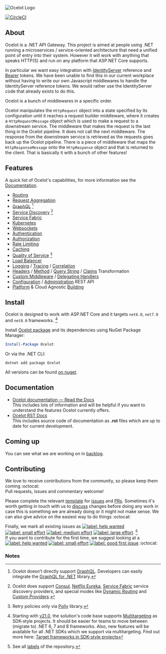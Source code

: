 ![Ocelot Logo](/images/ocelot_logo.png)

[![CircleCI](https://circleci.com/gh/ThreeMammals/Ocelot/tree/main.svg?style=svg)](https://circleci.com/gh/ThreeMammals/Ocelot/tree/main)

<!-- [![Coverage Status](https://coveralls.io/repos/github/ThreeMammals/Ocelot/badge.svg)](https://coveralls.io/github/ThreeMammals/Ocelot) -->

## About

Ocelot is a .NET API Gateway. This project is aimed at people using .NET running a microservices / service-oriented architecture 
that need a unified point of entry into their system. However it will work with anything that speaks HTTP(S) and run on any platform that ASP.NET Core supports.

In particular we want easy integration with [IdentityServer](https://github.com/IdentityServer) reference and [Bearer](https://oauth.net/2/bearer-tokens/) tokens. 
We have been unable to find this in our current workplace without having to write our own Javascript middlewares to handle the IdentityServer reference tokens.
We would rather use the IdentityServer code that already exists to do this.

Ocelot is a bunch of middlewares in a specific order.

Ocelot manipulates the `HttpRequest` object into a state specified by its configuration until it reaches a request builder middleware, where it creates a `HttpRequestMessage` object which is used to make a request to a downstream service.
The middleware that makes the request is the last thing in the Ocelot pipeline. It does not call the next middleware.
The response from the downstream service is retrieved as the requests goes back up the Ocelot pipeline.
There is a piece of middleware that maps the `HttpResponseMessage` onto the `HttpResponse` object and that is returned to the client.
That is basically it with a bunch of other features!

## Features

A quick list of Ocelot's capabilities, for more information see the [Documentation](#documentation).

* [Routing](https://ocelot.readthedocs.io/en/latest/features/routing.html)
* [Request Aggregation](https://ocelot.readthedocs.io/en/latest/features/requestaggregation.html)
* [GraphQL](https://ocelot.readthedocs.io/en/latest/features/graphql.html) [^1]
* [Service Discovery](https://ocelot.readthedocs.io/en/latest/features/servicediscovery.html) [^2]
* [Service Fabric](https://ocelot.readthedocs.io/en/latest/features/servicefabric.html)
* [Kubernetes](https://ocelot.readthedocs.io/en/latest/features/kubernetes.html)
* [Websockets](https://ocelot.readthedocs.io/en/latest/features/websockets.html)
* [Authentication](https://ocelot.readthedocs.io/en/latest/features/authentication.html)
* [Authorization](https://ocelot.readthedocs.io/en/latest/features/authorization.html)
* [Rate Limiting](https://ocelot.readthedocs.io/en/latest/features/ratelimiting.html)
* [Caching](https://ocelot.readthedocs.io/en/latest/features/caching.html)
* [Quality of Service](https://ocelot.readthedocs.io/en/latest/features/qualityofservice.html) [^3]
* [Load Balancer](https://ocelot.readthedocs.io/en/latest/features/loadbalancer.html)
* [Logging](https://ocelot.readthedocs.io/en/latest/features/logging.html) / [Tracing](https://ocelot.readthedocs.io/en/latest/features/tracing.html) / [Correlation](https://ocelot.readthedocs.io/en/latest/features/requestid.html)
* [Headers](https://ocelot.readthedocs.io/en/latest/features/headerstransformation.html) / [Method](https://ocelot.readthedocs.io/en/latest/features/methodtransformation.html) / [Query String](https://ocelot.readthedocs.io/en/latest/search.html?q=Query+String&check_keywords=yes&area=default) / [Claims](https://ocelot.readthedocs.io/en/latest/features/claimstransformation.html) Transformation
* [Custom Middleware](https://ocelot.readthedocs.io/en/latest/features/middlewareinjection.html) / [Delegating Handlers](https://ocelot.readthedocs.io/en/latest/features/delegatinghandlers.html)
* [Configuration](https://ocelot.readthedocs.io/en/latest/features/configuration.html) / [Administration](https://ocelot.readthedocs.io/en/latest/features/administration.html) REST API
* [Platform](https://ocelot.readthedocs.io/en/latest/building/building.html?highlight=Platform#building) & Cloud Agnostic [Building](https://ocelot.readthedocs.io/en/latest/building/building.html)

## Install

Ocelot is designed to work with ASP.NET Core and it targets `net6.0`, `net7.0` and `net8.0` frameworks. [^4]

Install [Ocelot package](https://www.nuget.org/packages/Ocelot) and its dependencies using NuGet Package Manager:
```powershell
Install-Package Ocelot
```
Or via the .NET CLI:
```shell
dotnet add package Ocelot
```
All versions can be found [on nuget](https://www.nuget.org/packages/Ocelot#versions-body-tab).

## Documentation
- [Ocelot documentation — Read the Docs](https://ocelot.readthedocs.io)
  <br/>This includes lots of information and will be helpful if you want to understand the features Ocelot currently offers.
- [Ocelot RST Docs](https://github.com/ThreeMammals/Ocelot/tree/develop/docs)
  <br/>This includes source code of documentation as **.rst** files which are up to date for current development.

## Coming up
You can see what we are working on in [backlog](https://github.com/ThreeMammals/Ocelot/issues).

## Contributing

We love to receive contributions from the community, so please keep them coming :octocat: 
<br/>Pull requests, issues and commentary welcome!

Please complete the relevant [template](https://github.com/ThreeMammals/Ocelot/tree/main/.github) for [issues](https://github.com/ThreeMammals/Ocelot/blob/main/.github/ISSUE_TEMPLATE.md) and [PRs](https://github.com/ThreeMammals/Ocelot/blob/main/.github/PULL_REQUEST_TEMPLATE.md).
Sometimes it's worth getting in touch with us to [discuss](https://github.com/ThreeMammals/Ocelot/discussions) changes before doing any work in case this is something we are already doing or it might not make sense.
We can also give advice on the easiest way to do things :octocat: 

Finally, we mark all existing issues as [![label: help wanted][~helpwanted]](https://github.com/ThreeMammals/Ocelot/labels/help%20wanted)
[![label: small effort][~smalleffort]](https://github.com/ThreeMammals/Ocelot/labels/small%20effort)
[![label: medium effort][~mediumeffort]](https://github.com/ThreeMammals/Ocelot/labels/medium%20effort)
[![label: large effort][~largeeffort]](https://github.com/ThreeMammals/Ocelot/labels/large%20effort). [^5]
<br/>If you want to contribute for the first time, we suggest looking at a [![label: help wanted][~helpwanted]](https://github.com/ThreeMammals/Ocelot/labels/help%20wanted) 
[![label: small effort][~smalleffort]](https://github.com/ThreeMammals/Ocelot/labels/small%20effort) 
[![label: good first issue][~goodfirstissue]](https://github.com/ThreeMammals/Ocelot/labels/good%20first%20issue) :octocat: 

[~helpwanted]: https://img.shields.io/badge/-help%20wanted-128A0C.svg
[~smalleffort]: https://img.shields.io/badge/-small%20effort-fef2c0.svg
[~mediumeffort]: https://img.shields.io/badge/-medium%20effort-e0f42c.svg
[~largeeffort]: https://img.shields.io/badge/-large%20effort-10526b.svg
[~goodfirstissue]: https://img.shields.io/badge/-good%20first%20issue-ffc4d8.svg

### Notes
[^1]: Ocelot doesn’t directly support [GraphQL](https://graphql.org/). Developers can easily integrate the [GraphQL for .NET](/graphql-dotnet/graphql-dotnet) library.
[^2]: Ocelot does support [Consul](https://www.consul.io/), [Netflix Eureka](https://www.nuget.org/packages/Steeltoe.Discovery.Eureka), [Service Fabric](https://azure.microsoft.com/en-us/products/service-fabric/) service discovery providers, and special modes like [Dynamic Routing](/ThreeMammals/Ocelot/blob/main/docs/features/servicediscovery.rst#dynamic-routing) and [Custom Providers](/ThreeMammals/Ocelot/blob/main/docs/features/servicediscovery.rst#custom-providers).
[^3]: Retry policies only via [Polly](/App-vNext/Polly) library.
[^4]: Starting with [v21.0](https://github.com/ThreeMammals/Ocelot/releases/tag/21.0.0), the solution's code base supports [Multitargeting](https://learn.microsoft.com/en-us/visualstudio/msbuild/msbuild-multitargeting-overview) as SDK-style projects. It should be easier for teams to move between (migrate to) .NET 6, 7 and 8 frameworks. Also, new features will be available for all .NET SDKs which we support via multitargeting. Find out more here: [Target frameworks in SDK-style projects](https://learn.microsoft.com/en-us/dotnet/standard/frameworks)
[^5]: See all [labels](https://github.com/ThreeMammals/Ocelot/issues/labels) of the repository.
